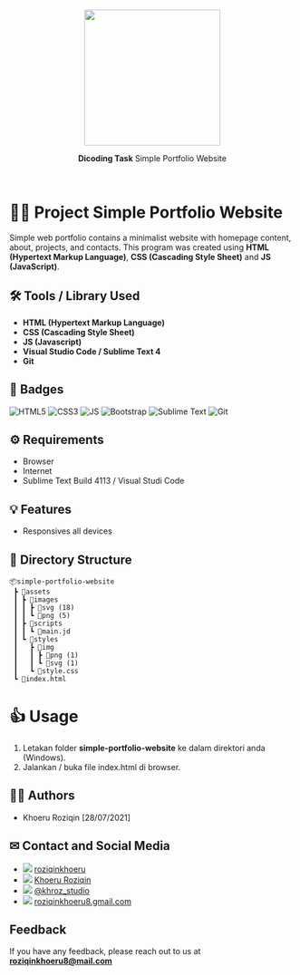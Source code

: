 <br/>
<div align="center">  
  <p><img src="https://raw.githubusercontent.com/roziqinkhoeru/simple-portfolio-website/main/assets/images/logo-foot-khoeru%201.png" width=240/></p>
  <p><strong>Dicoding Task</strong> Simple Portfolio Website</p>
</div>
<br/>

# 👨‍💻 Project Simple Portfolio Website

Simple web portfolio contains a minimalist website with homepage content, about, projects, and contacts.
This program was created using **HTML (Hypertext Markup Language)**, **CSS (Cascading Style Sheet)** and **JS (JavaScript)**.

## 🛠 Tools / Library Used

- **HTML (Hypertext Markup Language)**
- **CSS (Cascading Style Sheet)**
- **JS (Javascript)**
- **Visual Studio Code / Sublime Text 4**
- **Git**

## 📛 Badges

![HTML5](https://img.shields.io/badge/HTML5-E34F26?style=for-the-badge&logo=html5&logoColor=white)
![CSS3](https://img.shields.io/badge/CSS3-1572B6?style=for-the-badge&logo=css3&logoColor=white)
![JS](https://img.shields.io/badge/JavaScript-F7DF1E?style=for-the-badge&logo=javascript&logoColor=black)
![Bootstrap](https://img.shields.io/badge/Bootstrap-563D7C?style=for-the-badge&logo=bootstrap&logoColor=white)
![Sublime Text](https://img.shields.io/badge/sublime_text-%23575757.svg?style=for-the-badge&logo=sublime-text&logoColor=important)
![Git](https://img.shields.io/badge/git-%23F05033.svg?style=for-the-badge&logo=git&logoColor=white)

## ⚙ Requirements

- Browser
- Internet
- Sublime Text Build 4113 / Visual Studi Code

## 💡 Features

- Responsives all devices

## 📂 Directory Structure

```
📦simple-portfolio-website
 ┣ 📂assets
 ┃ ┣ 📂images
 ┃ ┃ ┣ 📜svg (18)
 ┃ ┃ ┗ 📜png (5)
 ┃ ┣ 📂scripts
 ┃ ┃ ┗ 📜main.jd
 ┃ ┗ 📂styles
 ┃   ┣ 📂img
 ┃   ┃ ┣ 📜png (1)
 ┃   ┃ ┗ 📜svg (1)
 ┃   ┗ 📜style.css
 ┗ 📜index.html
```

# 👍 Usage

1. Letakan folder **simple-portfolio-website** ke dalam direktori anda (Windows).
2. Jalankan / buka file index.html di browser.

## 👱‍♂️ Authors

- Khoeru Roziqin [28/07/2021]

## ✉ Contact and Social Media

- ![](https://img.shields.io/badge/GitHub-100000?style=for-the-badge&logo=github&logoColor=white) [roziqinkhoeru](https://github.com/roziqinkhoeru)
- ![](https://img.shields.io/badge/LinkedIn-0077B5?style=for-the-badge&logo=linkedin&logoColor=white) [Khoeru Roziqin](https://www.linkedin.com/in/roziqinkhoeru)
- ![](https://img.shields.io/badge/Instagram-E4405F?style=for-the-badge&logo=instagram&logoColor=white) [@khroz_studio](https://www.instagram.com/khroz_studio/)
- ![](https://img.shields.io/badge/Gmail-D14836?style=for-the-badge&logo=gmail&logoColor=white) [roziqinkhoeru8.gmail.com](mailto:roziqinkhoeru8@gmail.com?)

## Feedback

If you have any feedback, please reach out to us at **roziqinkhoeru8@mail.com**
